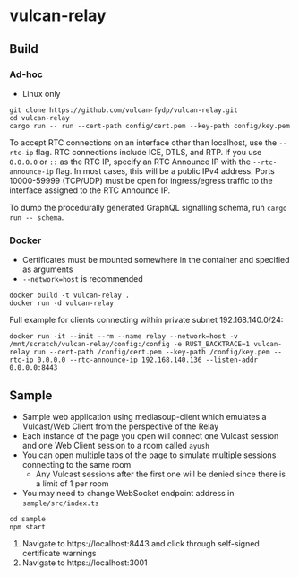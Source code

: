 # vulcan-relay

## Build
### Ad-hoc
- Linux only
```
git clone https://github.com/vulcan-fydp/vulcan-relay.git
cd vulcan-relay
cargo run -- run --cert-path config/cert.pem --key-path config/key.pem
```

To accept RTC connections on an interface other than localhost, use the `--rtc-ip` flag. 
RTC connections include ICE, DTLS, and RTP. 
If you use `0.0.0.0` or `::` as the RTC IP, specify an RTC Announce IP with the `--rtc-announce-ip` flag. 
In most cases, this will be a public IPv4 address. 
Ports 10000-59999 (TCP/UDP) must be open for ingress/egress traffic to the interface assigned to the RTC Announce IP. 

To dump the procedurally generated GraphQL signalling schema, run `cargo run -- schema`.

### Docker
- Certificates must be mounted somewhere in the container and specified as arguments
- `--network=host` is recommended
```
docker build -t vulcan-relay .
docker run -d vulcan-relay
```

Full example for clients connecting within private subnet 192.168.140.0/24:
```
docker run -it --init --rm --name relay --network=host -v /mnt/scratch/vulcan-relay/config:/config -e RUST_BACKTRACE=1 vulcan-relay run --cert-path /config/cert.pem --key-path /config/key.pem --rtc-ip 0.0.0.0 --rtc-announce-ip 192.168.140.136 --listen-addr 0.0.0.0:8443
```

## Sample
- Sample web application using mediasoup-client which emulates a Vulcast/Web Client from the perspective of the Relay
- Each instance of the page you open will connect one Vulcast session and one Web Client session to a room called `ayush`
- You can open multiple tabs of the page to simulate multiple sessions connecting to the same room
    - Any Vulcast sessions after the first one will be denied since there is a limit of 1 per room
- You may need to change WebSocket endpoint address in `sample/src/index.ts`
```
cd sample
npm start
```

1. Navigate to https://localhost:8443 and click through self-signed certificate warnings
2. Navigate to https://localhost:3001
